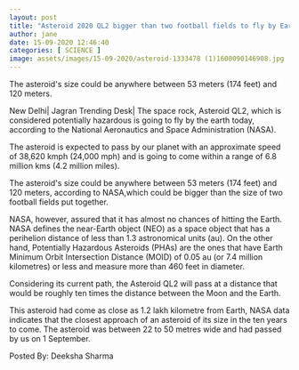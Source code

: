 ```yaml
---
layout: post
title: "Asteroid 2020 QL2 bigger than two football fields to fly by Earth today will it hit our planet "
author: jane 
date: 15-09-2020 12:46:40 
categories: [ SCIENCE ] 
image: assets/images/15-09-2020/asteroid-1333478 (1)1600090146908.jpg
---
```

The asteroid's size could be anywhere between 53 meters (174 feet) and 120 meters.

New Delhi| Jagran Trending Desk| The space rock, Asteroid QL2, which is considered potentially hazardous is going to fly by the earth today, according to the National Aeronautics and Space Administration (NASA).

The asteroid is expected to pass by our planet with an approximate speed of 38,620 kmph (24,000 mph) and is going to come within a range of 6.8 million kms (4.2 million miles).

The asteroid's size could be anywhere between 53 meters (174 feet) and 120 meters, according to NASA,which could be bigger than the size of two football fields put together.

NASA, however, assured that it has almost no chances of hitting the Earth. NASA defines the near-Earth object (NEO) as a space object that has a perihelion distance of less than 1.3 astronomical units (au). On the other hand, Potentially Hazardous Asteroids (PHAs) are the ones that have Earth Minimum Orbit Intersection Distance (MOID) of 0.05 au (or 7.4 million kilometres) or less and measure more than 460 feet in diameter.

Considering its current path, the Asteroid QL2 will pass at a distance that would be roughly ten times the distance between the Moon and the Earth.

This asteroid had come as close as 1.2 lakh kilometre from Earth, NASA data indicates that the closest approach of an asteroid of its size in the ten years to come. The asteroid was between 22 to 50 metres wide and had passed by us on 1 September.

Posted By: Deeksha Sharma